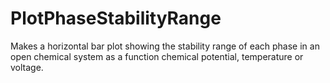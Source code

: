 # PlotPhaseStabilityRange
Makes a horizontal bar plot showing the stability range of each phase in an open chemical system as a function chemical potential, temperature or voltage.
